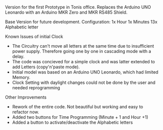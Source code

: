 Version for the first Prototype in Tonis office.
Replaces the Arduino UNO Leonardo with an Arduino MKR Zero and MKR RS485 Shield.

Base Version for future development.
Configuration:
1x Hour
1x Minutes
13x Alphabetic letter

Known Issues of initial Clock
* The Circuitry can't move all letters at the same time due to insufficient power supply. Therefore going one by one in cascading mode with a delay.
* The code was concieved for a simple clock and was latter extended to add Letters (copy'n'paste mode).
* Initial model was based on an Arduino UNO Leonardo, which had limited Memory.
* Clock Setting with daylight changes could not be done by the user and needed reprogramming

Other Improvements
* Rework of the entire code. Not beautiful but working and easy to refactor now.
* Added two buttons for Time Programming (Minute + 1 and Hour +1)
* Added a button to activate/deactivate the Alphabetic letters